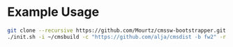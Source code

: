 # Example Usage 
```bash
git clone --recursive https://github.com/Mourtz/cmssw-bootstrapper.git
./init.sh -i ~/cmsbuild -c "https://github.com/alja/cmsdist -b fw2" -r
```